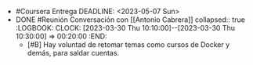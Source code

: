 - #Coursera Entrega
  DEADLINE: <2023-05-07 Sun>
- DONE #Reunión Conversación con [[Antonio Cabrera]]
  collapsed:: true
  :LOGBOOK:
  CLOCK: [2023-03-30 Thu 10:10:00]--[2023-03-30 Thu 10:30:00] =>  00:20:00
  :END:
  - [#B] Hay voluntad de retomar temas como cursos de Docker y demás, para saldar cuentas.
